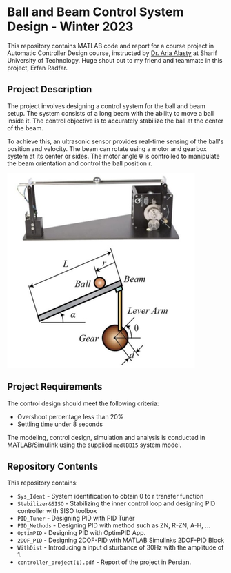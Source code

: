# Ball and Beam Control System Design - Winter 2023

This repository contains MATLAB code and report for a course project in Automatic Controller Design course, instructed by [Dr. Aria Alasty](http://sharif.ir/~aalasti/) at Sharif University of Technology. Huge shout out to my friend and teammate in this project, Erfan Radfar.

## Project Description

The project involves designing a control system for the ball and beam setup. The system consists of a long beam with the ability to move a ball inside it. The control objective is to accurately stabilize the ball at the center of the beam. 

To achieve this, an ultrasonic sensor provides real-time sensing of the ball's position and velocity. The beam can rotate using a motor and gearbox system at its center or sides. The motor angle θ is controlled to manipulate the beam orientation and control the ball position r.

![System](https://github.com/yaswhar/Ball-Beam-Control/blob/main/images/system.jpg)

## Project Requirements

The control design should meet the following criteria:

- Overshoot percentage less than 20% 
- Settling time under 8 seconds

The modeling, control design, simulation and analysis is conducted in MATLAB/Simulink using the supplied `modlBB15` system model.

## Repository Contents

This repository contains:

- `Sys_Ident` - System identification to obtain θ to r transfer function
- `Stabilizer&SISO` - Stabilizing the inner control loop and designing PID controller with SISO toolbox
- `PID_Tuner` - Designing PID with PID Tuner 
- `PID_Methods` - Designing PID with method such as ZN, R-ZN, A-H, ...
- `OptimPID` - Designing PID with OptimPID App.
- `2DOF_PID` - Designing 2DOF-PID with MATLAB Simulinks 2DOF-PID Block
- `WithDist` - Introducing a input disturbance of 30Hz with the amplitude of 1.
- `controller_project(1).pdf` - Report of the project in Persian.
